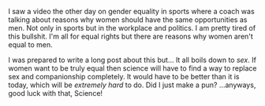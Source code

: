 [//]: # (Gender Equality)

I saw a video the other day on gender equality in sports where a coach was talking about reasons why women should have the same opportunities as men. Not only in sports but in the workplace and politics. I am pretty tired of this bullshit. I'm all for equal rights but there are reasons why women aren't equal to men.

I was prepared to write a long post about this but... It all boils down to *sex*. If women want to be truly equal then science will have to find a way to replace sex and companionship completely. It would have to be better than it is today, which will be _extremely hard_ to do. Did I just make a pun? ...anyways, good luck with that, Science!